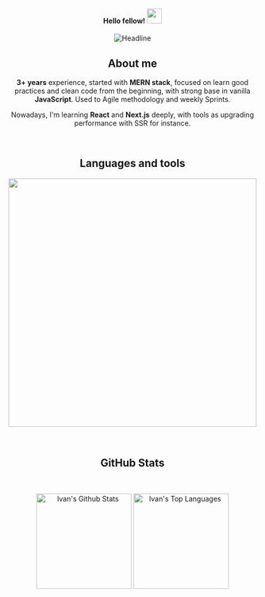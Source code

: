<!--Header-->
<h4 align="center">Hello fellow! 
  <img src="https://raw.githubusercontent.com/MartinHeinz/MartinHeinz/master/wave.gif" width="30"/>
</h4>

<div align=center>
  <img src="https://readme-typing-svg.herokuapp.com?color=%236FDA44&size=32&center=true&vCenter=true&width=600&height=50&lines=I'm+Ivan+Lopez+%F0%9F%91%8B;;Full-Stack+Developer;;Software+Engineer+Student;" alt="Headline" />

<!-- About me-->
<h2 align="center">About me</h2>
  <article>
    <p><strong>3+ years</strong> experience, started with <strong>MERN stack</strong>, focused on learn good practices and clean code from the beginning, with strong base in vanilla <strong>JavaScript</strong>. Used to Agile methodology and weekly Sprints. </p>
    <p>Nowadays, I'm learning <strong>React</strong> and <strong>Next.js</strong> deeply, with tools as upgrading performance with SSR for instance.</p>
  </article>

</div>
<br>

<!--Languages and Tools Section-->       
<h2 align="center">Languages and tools</h2> 
<p align="center">
<img width="500px"  src="https://skillicons.dev/icons?i=html,css,js,python,react,nextjs,astro,ts,nodejs,express,postgres,mongo,git,github,docker,aws,postman,supabase,cloudflare,figma&perline=10"  />
</p>

<!-- GitHub Stats -->
<br>
<h2 align="center">GitHub Stats</h2>
<br>

<p align="center">
  <img align="center" alt="Ivan's Github Stats" src="https://github-readme-stats.vercel.app/api/?username=Ivanlopez-dev&show_icons=true&include_all_commits=true&count_private=true&theme=react&hide_border=true&bg_color=1F222E&title_color=F85D7F&icon_color=F8D866" height="192px"/>
  <img align="center" alt="Ivan's Top Languages" src="https://github-readme-stats.vercel.app/api/top-langs/?username=Ivanlopez-dev&langs_count=8&layout=compact&theme=react&hide_border=true&bg_color=1F222E&title_color=F85D7F&icon_color=F8D866" height="192px"/>
</p>

&emsp;
&emsp;
